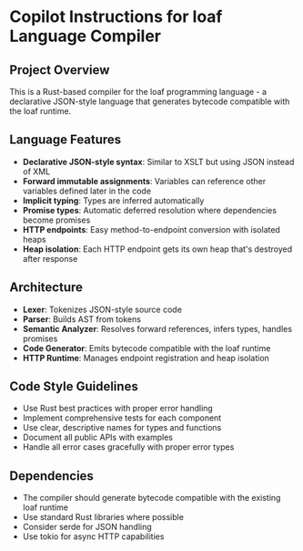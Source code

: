 # Copilot Instructions for loaf Language Compiler

<!-- Use this file to provide workspace-specific custom instructions to Copilot. For more details, visit https://code.visualstudio.com/docs/copilot/copilot-customization#_use-a-githubcopilotinstructionsmd-file -->

## Project Overview
This is a Rust-based compiler for the loaf programming language - a declarative JSON-style language that generates bytecode compatible with the loaf runtime.

## Language Features
- **Declarative JSON-style syntax**: Similar to XSLT but using JSON instead of XML
- **Forward immutable assignments**: Variables can reference other variables defined later in the code
- **Implicit typing**: Types are inferred automatically
- **Promise types**: Automatic deferred resolution where dependencies become promises
- **HTTP endpoints**: Easy method-to-endpoint conversion with isolated heaps
- **Heap isolation**: Each HTTP endpoint gets its own heap that's destroyed after response

## Architecture
- **Lexer**: Tokenizes JSON-style source code
- **Parser**: Builds AST from tokens
- **Semantic Analyzer**: Resolves forward references, infers types, handles promises
- **Code Generator**: Emits bytecode compatible with the loaf runtime
- **HTTP Runtime**: Manages endpoint registration and heap isolation

## Code Style Guidelines
- Use Rust best practices with proper error handling
- Implement comprehensive tests for each component
- Use clear, descriptive names for types and functions
- Document all public APIs with examples
- Handle all error cases gracefully with proper error types

## Dependencies
- The compiler should generate bytecode compatible with the existing loaf runtime
- Use standard Rust libraries where possible
- Consider serde for JSON handling
- Use tokio for async HTTP capabilities
